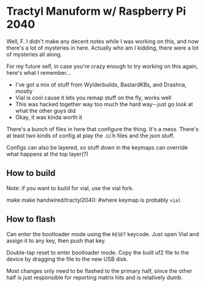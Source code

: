 # Tractyl Manuform w/ Raspberry Pi 2040

Well, F. I didn't make any decent notes while I was working on this, and now there's a lot of mysteries in here.
Actually who am I kidding, there were a lot of mysteries all along.

For my future self, in case you're crazy enough to try working on this again, here's what I remember...

* I've got a mix of stuff from Wylderbuilds, BastardKBs, and Drashna, mostly
* Vial is cool cause it lets you remap stuff on the fly, works well
* This was hacked together way too much the hard way--just go look at what the other guys did
* Okay, it was kinda worth it

There's a bunch of files in here that configure the thing. It's a mess. There's at least two kinds of config at play the .c/.h files and the json stuff.

Configs can also be layered, so stuff down in the keymaps can override what happens at the top layer(?)

## How to build

Note: if you want to build for vial, use the vial fork.

make make handwired/tractyl2040:<keymap> #where keymap is probably `vial`

## How to flash

Can enter the bootloader mode using the `RESET` keycode. Just open Vial and assign it to any key, then push that key.

Double-tap reset to enter bootloader mode. Copy the built uf2 file to the device by dragging the file to the new USB disk.

Most changes only need to be flashed to the primary half, since the other half is just responsible for reporting matrix hits and is relatively dumb.
